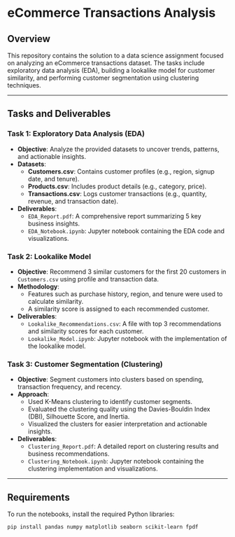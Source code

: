 # **eCommerce Transactions Analysis**

## **Overview**
This repository contains the solution to a data science assignment focused on analyzing an eCommerce transactions dataset. The tasks include exploratory data analysis (EDA), building a lookalike model for customer similarity, and performing customer segmentation using clustering techniques.

---

## **Tasks and Deliverables**

### **Task 1: Exploratory Data Analysis (EDA)**
- **Objective**: Analyze the provided datasets to uncover trends, patterns, and actionable insights.
- **Datasets**:
  - **Customers.csv**: Contains customer profiles (e.g., region, signup date, and tenure).
  - **Products.csv**: Includes product details (e.g., category, price).
  - **Transactions.csv**: Logs customer transactions (e.g., quantity, revenue, and transaction date).
- **Deliverables**:
  - `EDA_Report.pdf`: A comprehensive report summarizing 5 key business insights.
  - `EDA_Notebook.ipynb`: Jupyter notebook containing the EDA code and visualizations.

### **Task 2: Lookalike Model**
- **Objective**: Recommend 3 similar customers for the first 20 customers in `Customers.csv` using profile and transaction data.
- **Methodology**:
  - Features such as purchase history, region, and tenure were used to calculate similarity.
  - A similarity score is assigned to each recommended customer.
- **Deliverables**:
  - `Lookalike_Recommendations.csv`: A file with top 3 recommendations and similarity scores for each customer.
  - `Lookalike_Model.ipynb`: Jupyter notebook with the implementation of the lookalike model.

### **Task 3: Customer Segmentation (Clustering)**
- **Objective**: Segment customers into clusters based on spending, transaction frequency, and recency.
- **Approach**:
  - Used K-Means clustering to identify customer segments.
  - Evaluated the clustering quality using the Davies-Bouldin Index (DBI), Silhouette Score, and Inertia.
  - Visualized the clusters for easier interpretation and actionable insights.
- **Deliverables**:
  - `Clustering_Report.pdf`: A detailed report on clustering results and business recommendations.
  - `Clustering_Notebook.ipynb`: Jupyter notebook containing the clustering implementation and visualizations.

---

## **Requirements**
To run the notebooks, install the required Python libraries:
```bash
pip install pandas numpy matplotlib seaborn scikit-learn fpdf
